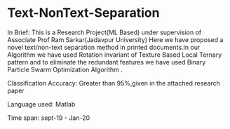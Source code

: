 # Text-NonText-Separation
In Brief:
This is a Research Project(ML Based) under supervision of Associate Prof Ram Sarkar(Jadavpur University)
Here we have proposed a novel text/non-text separation method in printed documents.In our Algorithm 
we have used Rotation invariant of Texture Based Local Ternary pattern and to eliminate the redundant features 
we have used Binary Particle Swarm Optimization Algorithm .

Classification Accuracy:
Greater than 95%,given in the attached research paper

Language used:
Matlab

Time span:
sept-19 - Jan-20
